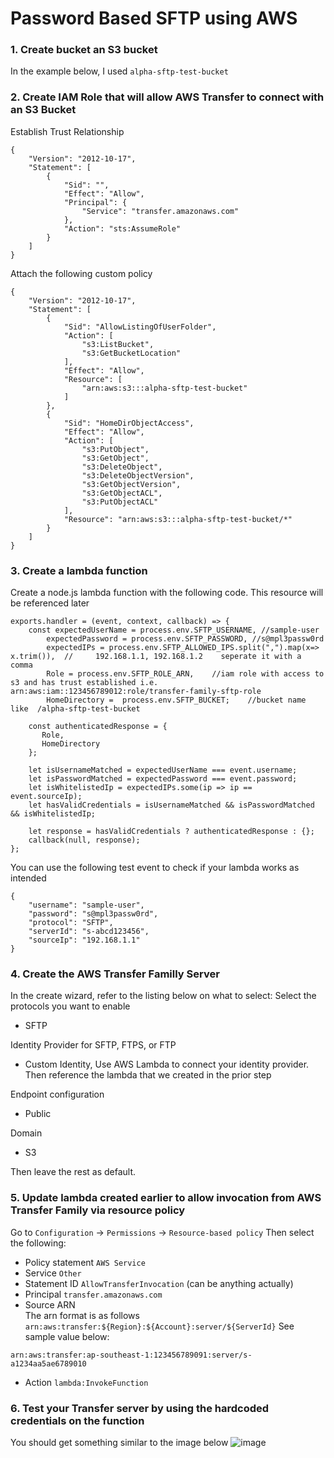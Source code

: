 # Password Based SFTP using AWS
### 1. Create bucket an S3 bucket
In the example below, I used `alpha-sftp-test-bucket`

### 2. Create IAM Role that will allow AWS Transfer to connect with an S3 Bucket
Establish Trust Relationship
```
{
    "Version": "2012-10-17",
    "Statement": [
        {
            "Sid": "",
            "Effect": "Allow",
            "Principal": {
                "Service": "transfer.amazonaws.com"
            },
            "Action": "sts:AssumeRole"
        }
    ]
}
```
Attach the following custom policy
```
{
    "Version": "2012-10-17",
    "Statement": [
        {
            "Sid": "AllowListingOfUserFolder",
            "Action": [
                "s3:ListBucket", 
                "s3:GetBucketLocation"
            ],
            "Effect": "Allow",
            "Resource": [
                "arn:aws:s3:::alpha-sftp-test-bucket"
            ]
        },
        {
            "Sid": "HomeDirObjectAccess",
            "Effect": "Allow",
            "Action": [
                "s3:PutObject",
                "s3:GetObject",
                "s3:DeleteObject",
                "s3:DeleteObjectVersion",
                "s3:GetObjectVersion",
                "s3:GetObjectACL",
                "s3:PutObjectACL"
            ],
            "Resource": "arn:aws:s3:::alpha-sftp-test-bucket/*"
        }
    ]
}
```

### 3. Create a lambda function
Create a node.js lambda function with the following code. This resource will be referenced later

```
exports.handler = (event, context, callback) => {
    const expectedUserName = process.env.SFTP_USERNAME, //sample-user
        expectedPassword = process.env.SFTP_PASSWORD, //s@mpl3passw0rd
        expectedIPs = process.env.SFTP_ALLOWED_IPS.split(",").map(x=> x.trim()),  //     192.168.1.1, 192.168.1.2    seperate it with a comma
        Role = process.env.SFTP_ROLE_ARN,    //iam role with access to s3 and has trust established i.e.   arn:aws:iam::123456789012:role/transfer-family-sftp-role  
        HomeDirectory =  process.env.SFTP_BUCKET;    //bucket name like  /alpha-sftp-test-bucket

    const authenticatedResponse = {
       Role,
       HomeDirectory
    };
 
    let isUsernameMatched = expectedUserName === event.username;
    let isPasswordMatched = expectedPassword === event.password;
    let isWhitelistedIp = expectedIPs.some(ip => ip == event.sourceIp);
    let hasValidCredentials = isUsernameMatched && isPasswordMatched && isWhitelistedIp;

    let response = hasValidCredentials ? authenticatedResponse : {};
    callback(null, response);
};
```

You can use the following test event to check if your lambda works as intended
```
{
    "username": "sample-user",
    "password": "s@mpl3passw0rd",
    "protocol": "SFTP",
    "serverId": "s-abcd123456",
    "sourceIp": "192.168.1.1"
}
```

### 4. Create the AWS Transfer Familly Server
In the create wizard, refer to the listing below on what to select:
Select the protocols you want to enable
- SFTP 

Identity Provider for SFTP, FTPS, or FTP
- Custom Identity, Use AWS Lambda to connect your identity provider. Then reference the lambda that we created in the prior step

Endpoint configuration
- Public

Domain
- S3

Then leave the rest as default.

### 5. Update lambda created earlier to allow invocation from AWS Transfer Family via resource policy
Go to `Configuration` -> `Permissions` -> `Resource-based policy`
Then select the following:
- Policy statement
`AWS Service`
- Service
`Other`
- Statement ID
`AllowTransferInvocation`  (can be anything actually)
- Principal
`transfer.amazonaws.com`
- Source ARN  
The arn format is as follows 
`arn:aws:transfer:${Region}:${Account}:server/${ServerId}` See sample value below:
 ```
 arn:aws:transfer:ap-southeast-1:123456789091:server/s-a1234aa5ae6789010
 ```
- Action 
`lambda:InvokeFunction`


### 6. Test your Transfer server by using the hardcoded credentials on the function

You should get something similar to the image below
![image](https://user-images.githubusercontent.com/73715060/186577822-25b60725-1374-4696-b5c0-2e87a2a4431b.png)




